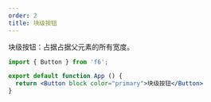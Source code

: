 ```yaml
---
order: 2
title: 块级按钮
---
```


块级按钮：占据占据父元素的所有宽度。

```jsx
import { Button } from 'f6';

export default function App () {
  return <Button block color="primary">块级按钮</Button>
}
```